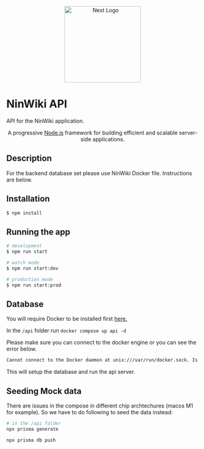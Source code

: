<p align="center">
  <a href="http://nestjs.com/" target="blank"><img src="https://nestjs.com/img/logo-small.svg" width="200" alt="Nest Logo" /></a>
</p>

# NinWiki API

API for the NinWiki application.

[circleci-image]: https://img.shields.io/circleci/build/github/nestjs/nest/master?token=abc123def456
[circleci-url]: https://circleci.com/gh/nestjs/nest

  <p align="center">A progressive <a href="http://nodejs.org" target="_blank">Node.js</a> framework for building efficient and scalable server-side applications.</p>

## Description

For the backend database set please use NinWiki Docker file. Instructions are below.

## Installation

```bash
$ npm install
```

## Running the app

```bash
# development
$ npm run start

# watch mode
$ npm run start:dev

# production mode
$ npm run start:prod
```

## Database

You will require Docker to be installed first [here.](https://docs.docker.com/get-docker/)

In the `/api` folder run `docker compose up api -d`

Please make sure you can connect to the docker engine or you can see the error below.

``` bash
Cannot connect to the Docker daemon at unix:///var/run/docker.sock. Is the docker daemon running?
```

This will setup the database and run the api server.

## Seeding Mock data

There are issues in the compose in different chip archtechures (macos M1 for example). So we have to do following to seed the data instead:

```bash
# in the /api folder
npx prisma generate

npx prisma db push
```

